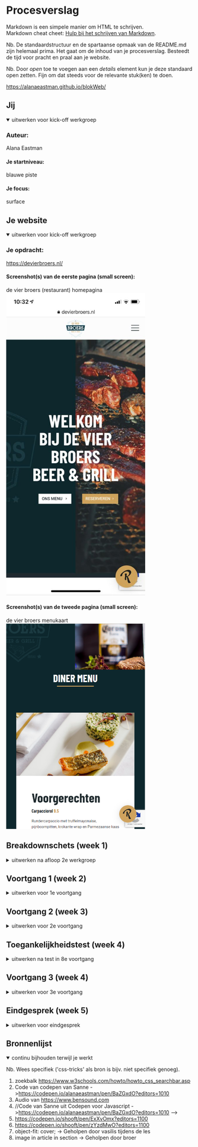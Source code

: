 # Procesverslag
Markdown is een simpele manier om HTML te schrijven.  
Markdown cheat cheet: [Hulp bij het schrijven van Markdown](https://github.com/adam-p/markdown-here/wiki/Markdown-Cheatsheet).

Nb. De standaardstructuur en de spartaanse opmaak van de README.md zijn helemaal prima. Het gaat om de inhoud van je procesverslag. Besteedt de tijd voor pracht en praal aan je website.

Nb. Door *open* toe te voegen aan een *details* element kun je deze standaard open zetten. Fijn om dat steeds voor de relevante stuk(ken) te doen.

https://alanaeastman.github.io/blokWeb/



## Jij

<details open>
<summary>uitwerken voor kick-off werkgroep</summary>

### Auteur:
Alana Eastman

#### Je startniveau:
blauwe piste

#### Je focus:
surface 
 
</details>





## Je website

<details open>
<summary>uitwerken voor kick-off werkgroep</summary>

### Je opdracht:
https://devierbroers.nl/

#### Screenshot(s) van de eerste pagina (small screen): 
de vier broers (restaurant) homepagina
<img src="images/vierBroersHome.jpeg" width="375px" alt="homepagina">

#### Screenshot(s) van de tweede pagina (small screen):
de vier broers menukaart
<img src="images/menuPagina.PNG" width="375px" alt="menukaart">
 
</details>





## Breakdownschets (week 1)

<details>
<summary>uitwerken na afloop 2e werkgroep</summary>

### de hele pagina: 
<img src="images/breakdownschets.jpg" width="375px" alt="breakdown van de hele pagina">

### dynamisch deel (menu): 
<img src="images/breakdownschetsMenu.jpg" width="375px" alt="breakdown van een dynamisch deel">

</details>





## Voortgang 1 (week 2)

<details>
<summary>uitwerken voor 1e voortgang</summary>

### Stand van zaken
Code is nooit mijn beste vak geweest dus naar verwachting moet ik hard werken om het bij te houden. Toch lukken de opdrachten over het algemeen wel en ik vind dat ik al een goede basis heb voor mijn eindopdracht. Uiteraard is het nog niet goed genoeg, maar ik merk dat ik al goed op weg ben. De opdrachten van de blauwe piste lukken bijna altijd. Als het niet in een keer lukt vraag ik het in de les aan de docent en dan snap ik het wel. Alhoewel een specifiek ding toepassen in een oefening, zoals positioneren of flexbox, redelijk goed gaat, vind ik het allemaal toepassen op mijn site toch best wel lastig. 0t


### Agenda voor meeting
samen met je groepje opstellen

Vraag 1:   
Hoe krijg ik ons menu en reserveren in het midden?    

vraag 2:
Moet ik al een nav kunnen stylen of krijgen wij daar nog les over? 

### Verslag van meeting
De studentassistenten hebben mij kunnen helpen met mijn vragen en hebben ook nog even mee gekeken naar mijn code. Ze gaven mijn tips 
over hoe ik sommige dingen het beste kon aanpakken. Dat was erg nuttig. Ik heb pas één pagina en ben dus nog niet heel ver, maar ik 
weet nu wel hoe ik verder moet, dus dat is erg fijn. 

hier na afloop snel de uitkomsten van de meeting vastleggen

- Vragen zijn beantwoord
- tips hoe ik verder kan met mijn code zijn gegeven


</details>





## Voortgang 2 (week 3)

<details>
<summary>uitwerken voor 2e voortgang</summary>

### Stand van zaken
Deze week hebben we een gesprek met de docent. Ik heb al twee pagina's redelijk gesteld met css maar het is nog niet af. Het lukt mij maar niet om de header main en footer netjes onder elkaar te zetten, dus ik doe iets verkeerd maar ik weet niet wat. Ook staat de h1 op de ene pagina wel in het midden, maar op de andere pagina niet. Dit soort kleine dingen loop ik nu tegen aan, maar mijn website begint al redelijk mooi te worden. 


### Agenda voor meeting
samen met je groepje opstellen

vraag 1:
Hoe krijg ik mijn footer main  

vraag 2:
Eerste afbeelding heeft een padding Hoe krijg ik die het best weg
### Verslag van meeting
hier na afloop snel de uitkomsten van de meeting vastleggen

- De oplossing van mijn eerste vraag was echt heel makkelijk en het is erg dat ik er zelf niet op kwam. Ik had met position gewerkt inplaats van padding en margin. Dat werkt gewoon een heel stuk minder goed. Dat heb ik nu aangepast en nu ziet het er gelijk goed uit.

- Dit probleem was iets minder makkelijk op te lossen. Uiteindelijk heb ik het opgelost door alleen de eerste afbeelding aan te spreken. nu spreek ik hem aan met main div:nth-of-type(1), maar eigenlijk wil ik geen divjes gebruiken dus dit moet ik nog aanpassen. 


</details>





## Toegankelijkheidstest (week 4)

<details>
<summary>uitwerken na test in 8e voortgang</summary>

### Bevindingen
- screenreaders zijn erg gebruikonvriendelijk
- Zelfs als je kan zien zijn screenreaders lastig te gebruiken. Als je slecht zient bent is dit vrijwel onmogelijk aan het begin. 
- Er word veel content geskipt door een screenreader. Mijn h's p's en alttekst werd niet voorgelezen. 
- Het schokapparaatje was het vervelendste om mee te testen. 


#### screenreaders zijn erg gebruikonvriendelijk
Screenreaders zijn erg gebruiksonvriendelijk. Je gaat eerst door alle linkjes heen en het duurt eeuwig. als je dan het verkeerde linkje opent moet je weer helemaal terug. Je bent minuten bezig om ergens te komen wat iemand zonder beperking 10 seconden zou duren. 

Een oplossing zou zijn om een versimpelde website te maken speciaal voor mensen die een screenreader gebruiken, met minder content. Alleen de belangrijke dingen staan daar op. 


#### Zelfs als je kan zien zijn screenreaders lastig te gebruiken. Als je slecht zient bent is dit vrijwel onmogelijk aan het begin. 
Toen ik de screanreader aanzetten begreep ik aan het begin echt niet hoe het werkte. Het lukte mij in de eerste instantie niet eens om de screenreader aan te zetten omdat ik hem steeds deativeerde toen ik op akkoord wilde drukken. Toetsen werken heel anders dan ik gewend ben. Wat heel dom is is dat de uitleg van de screenreader er uitgeschreven staat. Ik kan lezen dus ik kan zien hoe het werkt. Als je een screenreader nodig hebt kan je soms niet lezen en betekend dit dat je afhankelijk bent van iemand anders om jouw screenreader aan te zetten en jouw uit te leggen hoe dit moet. 

Als je de screenreader aan zet zouden de toetsen uitgesproken moeten worden. Op je telefoon wordt alles voorgelezen als je door content heen gaat, maar op mijn laptop had ik dat niet. Dat zou wel standaard zo moeten zijn, niet een instelling die je zelf aan en uit kan zetten. 


#### Er word veel content geskipt door een screenreader. Mijn h's p's en alttekst werd niet voorgelezen.  
Toen ik ging testen las de screenreader alleen de links voor. Ik zou zelf niet weten hoe mijn h's en p's voorgelezen zouden moeten worden. Als ik hier meer tijd voor had gehad had ik daar graag nog extra onderzoek naar gedaan, want ik vind het best gek dat screenreaders zo ontoegankelijk zijn. Helaas heb ik voor deze opdracht maar beperkte tijd en ik vind code al lastig zat, dus ik heb er voor gekozen om mij hier niet verder in te verdiepen. 


#### Het schokapparaatje was het vervelendste om mee te testen.
Dit apparaat was niet alleen vervelend omdat het heel naar voelde, maar het beperkt je flink in je gebruik. Ik had geen controle meer over mijn hand en ik deed van alles dat helemaal niet de bedoeling was. 

Ik heb nagedacht over wat hier de beste oplossingen voor zouden kunnen zijn. 

Allereerst, veel grotere knoppen, want in een keer juist klikken als er zo'n "kleine" knop is is gewoon erg lastig. Ik denk niet dat een website standaard grote knoppen moet hebben. Dit zou in veel gevallen nuttige ruimte van de site in nemen. Ik had dit graag nog aangepast in mijn site dat je zelf de knop grootte kon aanpassen, maar ook daar heb ik helaas geen tijd meer voor.

</details>





## Voortgang 3 (week 4)

<details>
<summary>uitwerken voor 3e voortgang</summary>

### Stand van zaken
Mijn basiswebsite is zo goed als af, nu worddt het tijd om de surface laag toe te passen. Ik vind dit best wel spannend omdat ik dit nooit echt eerder heb gedaan en code is niet mijn beste vak. Ik hoop dat het allemaal gaat lukken voor het eindgesprek, maar als ik gewoon goed door werk ben ik er van overtuigd dat het moet lukken. Zelf heb ik nu niet zo veel vragen omdat ik nog niet begonnen ben met de surface maar de basiswebsite is zo goed als af dus daar heb ik geen vragen meer over. 


### Agenda voor meeting
samen met je groepje opstellen

vraag 1:
- Zijn de surface lagen die ik van plan ben om te doen goed of is er iets dat jullie af raden


### Verslag van meeting
hier na afloop snel de uitkomsten van de meeting vastleggen

- De studentassistenten hebben gehoord wat mijn plannen waren en vonden dat ik leuke ideeën had. Dat betekend dat het nu tijd is om mij te focussen om de surface laag. 
- De studentassistenten hebben ook even naar mijn code gekeken. Ik kreeg als commentaar dat ik redelijk veel classes had, dus die moest ik uit mijn code gaan halen. 
</details>





## Eindgesprek (week 5)

<details>
<summary>uitwerken voor eindgesprek</summary>

### Stand van zaken
Voor dit vak heb ik hard moeten werken. Door mijn geschiedenis met html en css was ik erg bang dat ik moeite zou hebben met dit vak. Helaas bleek dat ook waar te zijn. Ik heb geprobeerd altijd alle opdrachten te maken en mijn huiswerk goed bij te houden, en opzich ging het wel redelijk. Mijn grootste frustratie is als je denkt dat iets moet werken en dan werkt het niet. En wat ik ook probeer het blijft maar niet werken. 

Ik heb mijn best gedaan om wat leuke animaties en extratjes toe te voegen. Vooral in de laatste week heeft dit vak mij redelijk wat stress opgeleverd. Ik vind dat ik mijn best heb gedaan en als ik meer tijd had was het misschien nog wel wat uitgebreider geweest. Soms vond ik het vak erg leuk, maar vaak vond ik het lastig en frustrerend. 

Ik had achter mijn logo een witte achtergrond geplaats die dan net zoals bij het logo position:fixed was zodat je altijd het logo bleef zien. Een uur voor de eind oplevering werkte dat oppeens niet meer en dat soort dingen vind ik dus echt verschrikkelijk aan code. 

Ondanks dat ben ik trots op mijn resultaat. Dit is overduidelijk de mooiste site die ik ooit heb gemaakt met html en css. 

### Screenshot(s)
<img src="images/1.homepage.PNG" width="375px" alt="homepagina 1">
<img src="images/2.homepage.PNG" width="375px" alt="homepagina 2">
<img src="images/3.homepage.PNG" width="375px" alt="homepagina 3">
<img src="images/4.homepage.PNG" width="375px" alt="homepagina 4">
<img src="images/5.menukaart.PNG" width="375px" alt="menukaart 1">
<img src="images/6.menukaart.PNG" width="375px" alt="menukaart 2">
<img src="images/7.menukaart.PNG" width="375px" alt="menukaart 3">
<img src="images/8.menu.PNG" width="375px" alt="menu">

</details>





## Bronnenlijst

<details open>
<summary>continu bijhouden terwijl je werkt</summary>

Nb. Wees specifiek ('css-tricks' als bron is bijv. niet specifiek genoeg).

1. zoekbalk https://www.w3schools.com/howto/howto_css_searchbar.asp
2. Code van codepen van Sanne ->https://codepen.io/alanaeastman/pen/BaZGxdO?editors=1010
3. Audio van https://www.bensound.com
4. //Code van Sanne uit Codepen voor Javascript ->https://codepen.io/alanaeastman/pen/BaZGxdO?editors=1010 -->
5. https://codepen.io/shooft/pen/ExXvOmx?editors=1100
6. https://codepen.io/shooft/pen/zYzdMwO?editors=1100 
7. object-fit: cover; -> Geholpen door vasilis tijdens de les
8. image in article in section -> Geholpen door broer



</details>
